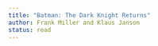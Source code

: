 ```yaml
---
title: "Batman: The Dark Knight Returns"
author: Frank Miller and Klaus Janson
status: read
---
```

